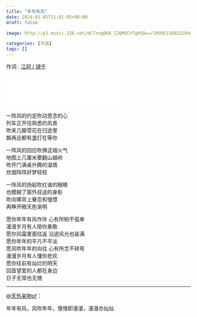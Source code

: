 ```yaml
---
title: "年年有风"
date: 2024-01-01T11:01:05+08:00
draft: false

image: http://p2.music.126.net/HCTxvgD68_IJQMXChTghSQ==/109951168222844546.jpg

categories: [华语]
tags: []
---
```


作词 : [江珂 / 镜千](https://music.163.com/#/song?id=2013118134&userid=29382116)
<!--more-->
<iframe frameborder="no" border="0" marginwidth="0" marginheight="0" width=330 height=86 src="//music.163.com/outchain/player?type=2&id=2013118134&auto=1&height=66"></iframe>

一阵风的约定吹动思念的心  
列车正开往熟悉的风景  
吹来几瓣雪花在归途里  
飘再远都有盏灯在等你  

一阵风的回应吹拂这烟火气  
地图上几厘米要翻山越岭  
吹开门满桌升腾的温情  
炊烟阵阵好梦轻轻  

一阵风的扬起吹红谁的眼睛  
也模糊了窗外目送的身影  
吹向哪背上眷恋和憧憬  
再睁开眼天色渐明  

愿你年年有风作伴 心有所盼不孤单  
漫漫岁月有人陪你勇敢  
愿你风霜里面往返 沿途风光也装满  
愿你年年的平凡不平淡  
愿风吹年年的向往 心有所念不转弯  
漫漫岁月有人懂你悲欢  
愿你往前有灿烂的明天  
回首望爱的人都在身边  
日子无常也无憾

---

@[天外来物pf](https://music.163.com/user/home?id=1401371849)：

年年有风，风吹年年，慢慢即漫漫，漫漫亦灿灿